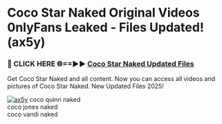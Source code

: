 # Coco Star Naked Original Videos 0nlyFans Leaked - Files Updated! (ax5y)

<h3>🔴 CLICK HERE 🌐==►► <a href="https://tinyurl.com/up5wt9bj" rel="nofollow">Coco Star Naked Updated Files</a></h3>

Get Coco Star Naked and all content. Now you can access all videos and pictures of Coco Star Naked. New Updated Files 2025!

[![ax5y](https://i.imgur.com/ABiUzMV.gif)](https://tinyurl.com/up5wt9bj)
coco quinn naked<br>
coco jones naked<br>
coco vandi naked
